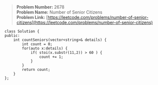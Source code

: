 > **Problem Number:** 2678 <br>
> **Problem Name:** Number of Senior Citizens <br>
> **Problem Link:** [https://leetcode.com/problems/number-of-senior-citizens](https://leetcode.com/problems/number-of-senior-citizens) <br>

    class Solution {
    public:
        int countSeniors(vector<string>& details) {
            int count = 0;
            for(auto x:details) {
                if( stoi(x.substr(11,2)) > 60 ) {
                    count += 1;
                }
            }
            return count;
        }
    };